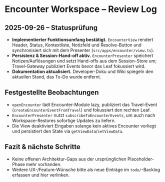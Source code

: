 # Encounter Workspace – Review Log

## 2025-09-26 – Statusprüfung
- **Implementierter Funktionsumfang bestätigt.** `EncounterView` rendert Header, Status, Kontextliste, Notizfeld und Resolve-Button und synchronisiert sich mit dem Presenter (`src/apps/encounter/view.ts`).
- **Persistenz & Session-Hand-off aktiv.** `EncounterPresenter` speichert Notizen/Auflösungen und setzt Hand-offs aus dem Session-Store um; Travel-Gateway publiziert Events bevor das Leaf fokussiert wird.
- **Dokumentation aktualisiert.** Developer-Doku und Wiki spiegeln den aktuellen Stand, das To-Do wurde entfernt.

## Festgestellte Beobachtungen
- `openEncounter` lädt Encounter-Module lazy, publiziert das Travel-Event (`createEncounterEventFromTravel`) und fokussiert den rechten Leaf.
- `EncounterPresenter` nutzt `subscribeToEncounterEvents`, um auch nach Workspace-Restores sofortige Updates zu liefern.
- Die View deaktiviert Eingaben solange kein aktives Encounter vorliegt und persistiert den State via `getViewData`/`setViewData`.

## Fazit & nächste Schritte
- Keine offenen Architektur-Gaps aus der ursprünglichen Placeholder-Phase mehr vorhanden.
- Weitere UX-/Feature-Wünsche bitte als neue Einträge im `todo/`-Backlog erfassen und hier verlinken.
